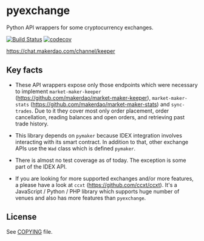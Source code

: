 # pyexchange

Python API wrappers for some cryptocurrency exchanges.

[![Build Status](https://travis-ci.org/makerdao/pyexchange.svg?branch=master)](https://travis-ci.org/makerdao/pyexchange)
[![codecov](https://codecov.io/gh/makerdao/pyexchange/branch/master/graph/badge.svg)](https://codecov.io/gh/makerdao/pyexchange)

<https://chat.makerdao.com/channel/keeper>


## Key facts

* These API wrappers expose only those endpoints which were necessary to implement
  `market-maker-keeper` (<https://github.com/makerdao/market-maker-keeper>), `market-maker-stats`
  (<https://github.com/makerdao/market-maker-stats>) and `sync-trades`.
  Due to it they cover most only order placement, order cancellation, reading balances and open orders,
  and retrieving past trade history.

* This library depends on `pymaker` because IDEX integration involves interacting with its smart contract.
  In addition to that, other exchange APIs use the `Wad` class which is defined `pymaker`.

* There is almost no test coverage as of today. The exception is some part of the IDEX API.

* If you are looking for more supported exchanges and/or more features, a please have a look
  at `ccxt` (<https://github.com/ccxt/ccxt>). It's a JavaScript / Python / PHP library which
  supports huge number of venues and also has more features than `pyexchange`.


## License

See [COPYING](https://github.com/makerdao/pyexchange/blob/master/COPYING) file.
